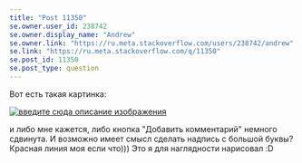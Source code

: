 ```yaml
---
title: "Post 11350"
se.owner.user_id: 238742
se.owner.display_name: "Andrew"
se.owner.link: "https://ru.meta.stackoverflow.com/users/238742/andrew"
se.link: "https://ru.meta.stackoverflow.com/q/11350"
se.post_id: 11350
se.post_type: question
---
```

<p>Вот есть такая картинка:</p>
<p><a href="https://i.stack.imgur.com/7es4h.jpg" rel="nofollow noreferrer"><img src="https://i.stack.imgur.com/7es4h.jpg" alt="введите сюда описание изображения" /></a></p>
<p>и либо мне кажется, либо кнопка &quot;Добавить комментарий&quot; немного сдвинута. И возможно имеет смысл сделать надпись с большой буквы? Красная линия моя если что))) Это я для наглядности нарисовал :D</p>
